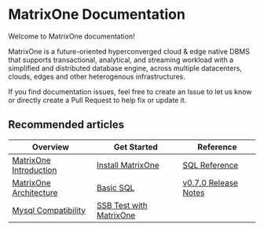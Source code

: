 # **MatrixOne Documentation**

Welcome to MatrixOne documentation!

MatrixOne is a future-oriented hyperconverged cloud & edge native DBMS that supports transactional, analytical, and streaming workload with a simplified and distributed database engine, across multiple  datacenters, clouds, edges and other heterogenous infrastructures.

If you find documentation issues, feel free to create an Issue to let us know or directly create a Pull Request to help fix or update it.


## **Recommended articles**
|  Overview   | Get Started  |  Reference   
|  ----  | ----  |  ----  
| [MatrixOne Introduction](MatrixOne/Overview/matrixone-introduction.md)  | [Install MatrixOne](MatrixOne/Get-Started/install-standalone-matrixone.md) | 	[SQL Reference](MatrixOne/Reference/SQL-Reference/Data-Definition-Language/create-database.md)
| [MatrixOne Architecture](MatrixOne/Overview/matrixone-architecture-design.md)  | [Basic SQL](MatrixOne/Get-Started/basic-sql.md) | [v0.7.0 Release Notes](MatrixOne/Release-Notes/v0.7.0.md)
| [Mysql Compatibility](MatrixOne/Overview/mysql-compatibility.md)  | [SSB Test with MatrixOne](MatrixOne/Test/performance-testing/SSB-test-with-matrixone.md)
